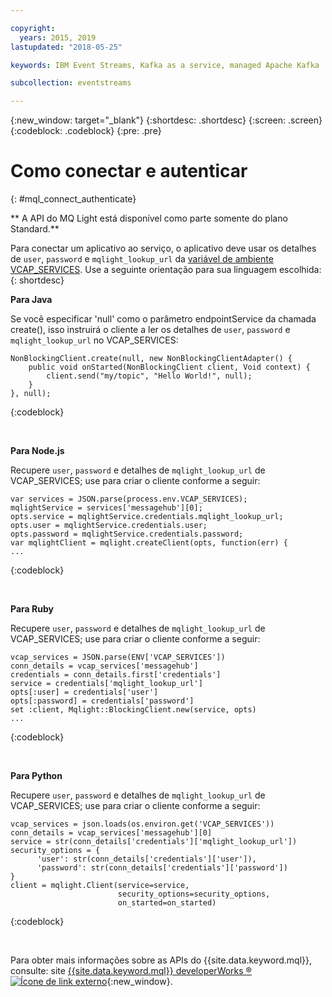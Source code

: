 ```yaml
---

copyright:
  years: 2015, 2019
lastupdated: "2018-05-25"

keywords: IBM Event Streams, Kafka as a service, managed Apache Kafka

subcollection: eventstreams

---
```


{:new_window: target="_blank"}
{:shortdesc: .shortdesc}
{:screen: .screen}
{:codeblock: .codeblock}
{:pre: .pre}

<!-- 12/11/18: info moved to eventstreams075.md, moved because of doc app changes -->
# Como conectar e autenticar
{: #mql_connect_authenticate}

** A API do MQ Light está disponível como parte somente do plano Standard.**
<br/>

Para conectar um aplicativo ao serviço, o aplicativo deve usar os detalhes de <code>user</code>,
<code>password</code> e <code>mqlight_lookup_url</code> da
[variável de ambiente VCAP_SERVICES](/docs/services/EventStreams?topic=eventstreams-connecting). Use a
seguinte orientação para sua linguagem escolhida:
{: shortdesc}

**Para Java**

Se você especificar 'null' como o parâmetro endpointService da chamada create(), isso
instruirá o cliente a ler os detalhes de <code>user</code>, <code>password</code> e
<code>mqlight_lookup_url</code> no VCAP_SERVICES:

<pre>
<code>NonBlockingClient.create(null, new NonBlockingClientAdapter<Void>() {
    public void onStarted(NonBlockingClient client, Void context) {
        client.send("my/topic", "Hello World!", null);
    }
}, null);</code>
</pre>
{:codeblock}

<br>

**Para Node.js**

Recupere <code>user</code>, <code>password</code> e
detalhes de <code>mqlight_lookup_url</code> de VCAP_SERVICES; use para criar o cliente conforme a seguir:

<pre>
<code>var services = JSON.parse(process.env.VCAP_SERVICES);
mqlightService = services['messagehub'][0];
opts.service = mqlightService.credentials.mqlight_lookup_url;
opts.user = mqlightService.credentials.user;
opts.password = mqlightService.credentials.password;
var mqlightClient = mqlight.createClient(opts, function(err) {
...</code>
</pre>
{:codeblock}

<br>

**Para Ruby**

Recupere <code>user</code>, <code>password</code> e
detalhes de <code>mqlight_lookup_url</code> de VCAP_SERVICES; use para criar o cliente conforme a seguir:
<pre>
<code>vcap_services = JSON.parse(ENV['VCAP_SERVICES'])
conn_details = vcap_services['messagehub']
credentials = conn_details.first['credentials']
service = credentials['mqlight_lookup_url']
opts[:user] = credentials['user']
opts[:password] = credentials['password']
set :client, Mqlight::BlockingClient.new(service, opts)
...</code>
</pre>
{:codeblock}

<br>

**Para Python**

Recupere <code>user</code>, <code>password</code> e
detalhes de <code>mqlight_lookup_url</code> de VCAP_SERVICES; use para criar o cliente conforme a seguir:
<pre>
<code>vcap_services = json.loads(os.environ.get('VCAP_SERVICES'))
conn_details = vcap_services['messagehub'][0]
service = str(conn_details['credentials']['mqlight_lookup_url'])
security_options = {
      'user': str(conn_details['credentials']['user']),
      'password': str(conn_details['credentials']['password'])
}
client = mqlight.Client(service=service, 
                        security_options=security_options,
                        on_started=on_started)</code>
</pre>
{:codeblock}

<br>

Para obter mais informações sobre as APIs do {{site.data.keyword.mql}}, consulte: site
[{{site.data.keyword.mql}} developerWorks
&reg; ![Ícone de link externo](../../icons/launch-glyph.svg "Ícone de link externo")](https://developer.ibm.com/messaging/mq-light/){:new_window}.
